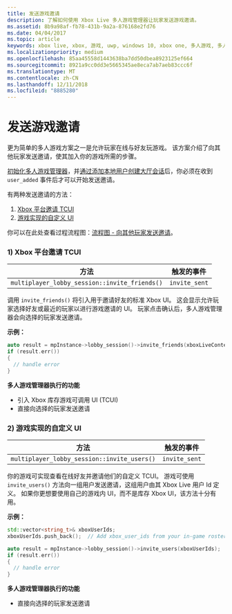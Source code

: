 ```yaml
---
title: 发送游戏邀请
description: 了解如何使用 Xbox Live 多人游戏管理器让玩家发送游戏邀请。
ms.assetid: 8b9a98af-fb78-431b-9a2a-876168e2fd76
ms.date: 04/04/2017
ms.topic: article
keywords: xbox live, xbox, 游戏, uwp, windows 10, xbox one, 多人游戏, 多人游戏管理器, 流程图, 游戏邀请
ms.localizationpriority: medium
ms.openlocfilehash: 85aa45558d1443638ba7dd50dbea8923125ef664
ms.sourcegitcommit: 8921a9cc0dd3e5665345ae8eca7ab7aeb83ccc6f
ms.translationtype: MT
ms.contentlocale: zh-CN
ms.lasthandoff: 12/11/2018
ms.locfileid: "8885280"
---
```

# <a name="send-game-invites"></a>发送游戏邀请

更为简单的多人游戏方案之一是允许玩家在线与好友玩游戏。 该方案介绍了向其他玩家发送邀请，使其加入你的游戏所需的步骤。

[初始化多人游戏管理器](play-multiplayer-with-friends.md)，并[通过添加本地用户创建大厅会话](play-multiplayer-with-friends.md)后，你必须在收到 `user_added` 事件后才可以开始发送邀请。

有两种发送邀请的方法：

1. [Xbox 平台邀请 TCUI](#xbox-platform-invite-tcui)
2. [游戏实现的自定义 UI](#title-implemented-custom-ui)

你可以在此处查看过程流程图：[流程图 - 向其他玩家发送邀请](mpm-flowcharts/mpm-send-invites.md)。

### <a name="1-xbox-platform-invite-tcui-a-namexbox-platform-invite-tcui"></a>1) Xbox 平台邀请 TCUI <a name="xbox-platform-invite-tcui">

| 方法 | 触发的事件 |
| -----|----------------|
| `multiplayer_lobby_session::invite_friends()` | `invite_sent` |

调用 `invite_friends()` 将引入用于邀请好友的标准 Xbox UI。 这会显示允许玩家选择好友或最近的玩家以进行游戏邀请的 UI。 玩家点击确认后，多人游戏管理器会向选择的玩家发送邀请。

**示例：**

```cpp
auto result = mpInstance->lobby_session()->invite_friends(xboxLiveContext);
if (result.err())
{
  // handle error
}
```

**多人游戏管理器执行的功能**

* 引入 Xbox 库存游戏可调用 UI (TCUI)
* 直接向选择的玩家发送邀请

### <a name="2-title-implemented-custom-uia-nametitle-implemented-custom-ui"></a>2) 游戏实现的自定义 UI<a name="title-implemented-custom-ui">

| 方法 | 触发的事件 |
|-----|----------------|
| `multiplayer_lobby_session::invite_users()` | `invite_sent` |

你的游戏可实现查看在线好友并邀请他们的自定义 TCUI。 游戏可使用 `invite_users()` 方法向一组用户发送邀请，这组用户由其 Xbox Live 用户 Id 定义。 如果你更想要使用自己的游戏内 UI，而不是库存 Xbox UI，该方法十分有用。

**示例：**

```cpp
std::vector<string_t>& xboxUserIds;
xboxUserIds.push_back();  // Add xbox_user_ids from your in-game roster list

auto result = mpInstance->lobby_session()->invite_users(xboxUserIds);
if (result.err())
{
  // handle error
}
```

**多人游戏管理器执行的功能**

* 直接向选择的玩家发送邀请
